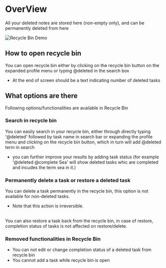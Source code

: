 # OverView
All your deleted notes are stored here (non-empty only), and can be permanently deleted from here

![Recycle Bin Demo](../../files/recyclebin/demolight.gif)

## How to open recycle bin
You can open recycle bin either by clicking on the recycle bin button on the expanded profile menu or typing @deleted in the search box
- At the end of screen should be a text indicating number of deleted tasks

## What options are there
Following options/functionalities are available in Recycle Bin

### Search in recycle bin
You can easily search in your recycle bin, either through directly typing '@deleted' followed by task name in search bar or expanding the profile menu and clicking on the recycle bin button, which in turn will add @deleted term in search

- you can further improve your results by adding task status (for example '@deleted @complete Sea' will show deleted tasks whic are completed and incudes the term sea in it.)

### Permanently delete a task or restore a deleted task
You can delete a task permanently in the recycle bin, this option is not available for non-deleted tasks.
- Note that this action is irreversible.
<br>
You can also restore a task back from the recycle bin, in case of restore, completion status of tasks is not affected on restore/delete.

### Removed functionalities in Recycle Bin
- You can not edit or change completion status of a deleted task from recycle bin
- You cannot add a task while recycle bin is open



